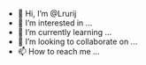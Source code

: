 - 👋 Hi, I’m @Lrurij
- 👀 I’m interested in ...
- 🌱 I’m currently learning ...
- 💞️ I’m looking to collaborate on ...
- 📫 How to reach me ...

<!---
Lrurij/Lrurij is a ✨ special ✨ repository because its `README.md` (this file) appears on your GitHub profile.
You can click the Preview link to take a look at your changes.
--->
